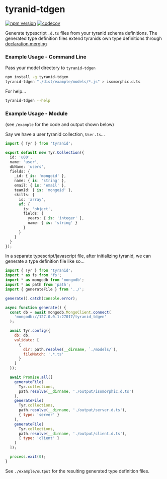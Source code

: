 # tyranid-tdgen

[![npm version](https://badge.fury.io/js/tyranid-tdgen.svg)](https://badge.fury.io/js/tyranid-tdgen)
[![codecov](https://codecov.io/gh/tyranid-org/tyranid-tdgen/branch/master/graph/badge.svg)](https://codecov.io/gh/tyranid-org/tyranid-tdgen)

Generate typescript `.d.ts` files from your tyranid schema definitions. The generated type definition files extend tyranids own type definitions through [declaration merging](https://www.typescriptlang.org/docs/handbook/declaration-merging.html)

### Example Usage - Command Line

Pass your model directory to `tyranid-tdgen`

```bash
npm install -g tyranid-tdgen
tyranid-tdgen "./dist/example/models/*.js" > isomorphic.d.ts
```

For help...

```bash
tyranid-tdgen --help
```

### Example Usage - Module

(see `/example` for the code and output shown below)

Say we have a user tyranid collection, `User.ts`...

```typescript
import { Tyr } from 'tyranid';

export default new Tyr.Collection({
  id: 'u00',
  name: 'user',
  dbName: 'users',
  fields: {
    _id: { is: 'mongoid' },
    name: { is: 'string' },
    email: { is: 'email' },
    teamId: { is: 'mongoid' },
    skills: {
      is: 'array',
      of: {
        is: 'object',
        fields: {
          years: { is: 'integer' },
          name: { is: 'string' }
        }
      }
    }
  }
});
```

In a separate typescript/javascript file, after initializing tyranid, we can generate a type definition file like so...

```javascript
import { Tyr } from 'tyranid';
import * as fs from 'fs';
import * as mongodb from 'mongodb';
import * as path from 'path';
import { generateFile } from '../';

generate().catch(console.error);

async function generate() {
  const db = await mongodb.MongoClient.connect(
    'mongodb://127.0.0.1:27017/tyranid_tdgen'
  );

  await Tyr.config({
    db: db,
    validate: [
      {
        dir: path.resolve(__dirname, `./models/`),
        fileMatch: '.*.ts'
      }
    ]
  });

  await Promise.all([
    generateFile(
      Tyr.collections,
      path.resolve(__dirname, './output/isomorphic.d.ts')
    ),
    generateFile(
      Tyr.collections,
      path.resolve(__dirname, './output/server.d.ts'),
      { type: 'server' }
    ),
    generateFile(
      Tyr.collections,
      path.resolve(__dirname, './output/client.d.ts'),
      { type: 'client' }
    )
  ]);

  process.exit(0);
}
```

See `./example/output` for the resulting generated type definition files.
